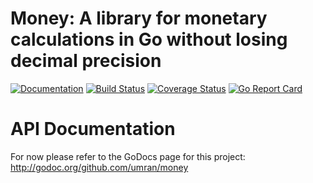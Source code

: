 # Money: A library for monetary calculations in Go without losing decimal precision
[![Documentation](https://godoc.org/github.com/umran/money?status.svg)](http://godoc.org/github.com/umran/money)
[![Build Status](https://travis-ci.com/umran/money.svg?branch=master)](https://travis-ci.com/umran/money)
[![Coverage Status](https://coveralls.io/repos/github/umran/money/badge.svg?branch=master)](https://coveralls.io/github/umran/money?branch=master)
[![Go Report Card](https://goreportcard.com/badge/github.com/umran/money)](https://goreportcard.com/report/github.com/umran/money)

# API Documentation
For now please refer to the GoDocs page for this project: <http://godoc.org/github.com/umran/money>